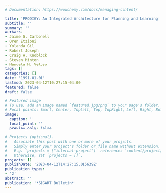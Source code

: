 ```yaml
---
# Documentation: https://wowchemy.com/docs/managing-content/

title: 'PRODIGY: An Integrated Architecture for Planning and Learning'
subtitle: ''
summary: ''
authors:
- Jaime G. Carbonell
- Oren Etzioni
- Yolanda Gil
- Robert Joseph
- Craig A. Knoblock
- Steven Minton
- Manuela M. Veloso
tags: []
categories: []
date: '1991-01-01'
lastmod: 2023-04-12T10:27:15-04:00
featured: false
draft: false

# Featured image
# To use, add an image named `featured.jpg/png` to your page's folder.
# Focal points: Smart, Center, TopLeft, Top, TopRight, Left, Right, BottomLeft, Bottom, BottomRight.
image:
  caption: ''
  focal_point: ''
  preview_only: false

# Projects (optional).
#   Associate this post with one or more of your projects.
#   Simply enter your project's folder or file name without extension.
#   E.g. `projects = ["internal-project"]` references `content/project/deep-learning/index.md`.
#   Otherwise, set `projects = []`.
projects: []
publishDate: '2023-04-12T14:27:15.015639Z'
publication_types:
- '2'
abstract: ''
publication: '*SIGART Bulletin*'
---
```

